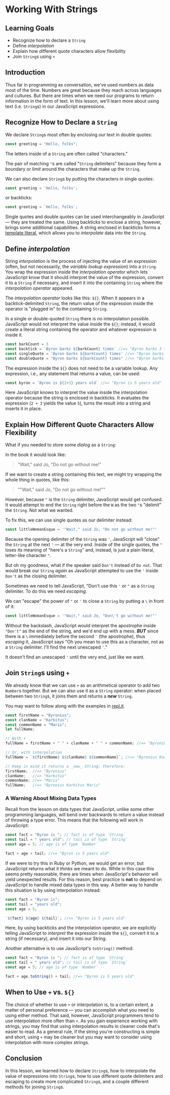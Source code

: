 # Working With Strings

## Learning Goals

* Recognize how to declare a `String`
* Define _interpolation_
* Explain how different quote characters allow flexibility
* Join `String`s using `+`

## Introduction

Thus far in programming as conversation, we've used numbers as data most of the
time. Numbers are great because they reach across languages and cultures. But
there are times when we need our programs to return information in the form of
text. In this lesson, we'll learn more about using text (i.e. `String`s) in our
JavaScript expressions.

## Recognize How to Declare a `String`

We declare `String`s most often by enclosing our text in double quotes:

```js
const greeting = "Hello, folks";
```

The letters inside of a `String` are often called "characters."

The pair of matching `"`s are called "`String` delimiters" because they form a
boundary or _limit_ around the characters that make up the `String`.

We can also declare `String`s by putting the characters in single quotes:

```js
const greeting = 'Hello, folks';
```

or backticks:

```js
const greeting = `Hello, folks`;
```

Single quotes and double quotes can be used interchangeably in JavaScript — they are treated the same. Using backticks to enclose a string, however, brings some additional capabilities. A string enclosed in backticks forms a [template literal](https://developer.mozilla.org/en-US/docs/Web/JavaScript/Reference/Template_literals), which allows you to _interpolate_ data into the `String`.

## Define _interpolation_

String _interpolation_ is the process of injecting the value of an expression (often, but not necessarily, the _variable lookup expression_) into a `String`. You wrap the expression inside the _interpolation operator_ which lets JavaScript know that it should interpret the value of the expression, convert it to a `String` if necessary, and insert it into the containing `String` where the _interpolation operator_ appeared.

The _interpolation operator_ looks like this: `${}`. When it appears in a backtick-delimited `String`, the return value of the expression inside the operator is "plugged in" to the containing `String`.

In a single or double-quoted `String` there is no interpolation possible. JavaScript would not interpret the value inside the `${}`; instead, it would create a literal string containing the operator and whatever expression is inside it.

```js
const barkCount = 3
const backtick = `Byron barks ${barkCount} times` //=> "Byron barks 3 times"
const singleQuote = 'Byron barks ${barkCount} times' //=> "Byron barks ${barkCount} times"
const doubleQuote = "Byron barks ${barkCount} times" //=> "Byron barks ${barkCount} times"
```

The expression inside the `${}` does not need to be a variable lookup. Any expression, i.e., any statement that returns a value, can be used:

```js
const byron = `Byron is ${2+3} years old` //=> "Byron is 5 years old"
```

Here JavaScript knows to interpret the value inside the interpolation operator because the string is enclosed in backticks. It evaluates the expression (`2 + 3` yields the value `5`), turns the result into a string and inserts it in place.

## Explain How Different Quote Characters Allow Flexibility

What if you needed to store some _dialog_ as a `String`:

In the book it would look like:

> "Wait," said Jo, "Do not go without me!"

If we want to create a string containing this text, we might try wrapping the whole thing in quotes, like this:

> ""Wait," said Jo, "Do not go without me!""

However, because `"` is the `String` delimiter, JavaScript would get confused. It would attempt to end the `String` right before the `W` as the two `"`s "delimit" the `String`.  Not what we wanted.

To fix this, we can use single quotes as our delimiter instead:

```js
const littleWomanEsque = '"Wait," said Jo, "Do not go without me!"'
```

Because the opening delimiter of the `String` was `'`, JavaScript will "close" the
`String` at the next `'` — at the very end. Inside of the single quotes, the
`"` loses its meaning of "here's a `String`" and, instead, is just a plain
literal,  letter-like character `"`.

But oh my goodness, what if the speaker said `Don't` instead of `Do not`.  That would break our `String` _again_ as JavaScript attempted to use the `'` inside `Don't` as the closing delimiter.

Sometimes we need to tell JavaScript, "Don't use this `'` or `"` as a `String` delimiter. To do this we need _escaping_.

We can "escape" the power of `"` or `'` to close a `String` by putting a `\` in front of it:

```js
const littleWomanEsque = '"Wait," said Jo, "Don\'t go without me!"'
```

Without the backslash, JavaScript would interpret the apostrophe inside `"Don't"` as the end of the string, and we'd end up with a mess. ***BUT*** since there is a `\` immediately before the second `'` (the apostrophe), thus _escaping_ it, JavaScript says "Oh you mean to use this as a character, not as a `String` delimiter. I'll find the next unescaped `'`."

It doesn't find an unescaped `'` until the very end, just like we want.

## Join `String`s using `+`

We already know that we can use `+` as an arithmetical operator to add two `Number`s together. But we can also use it as a `String` operator: when placed between two `String`s, it joins them and returns a ***new*** `String`.

You may want to follow along with the examples in [repl.it](https://repl.it/languages/javascript).

```js
const firstName = "Byronius";
const clanName = "Karbitus";
const commonName = "Maris";
let fullName;

// With +
fullName = firstName + " " + clanName + " " + commonName; //=> "Byronius Karbitus Maris"

// Or, with interpolation
fullName = `${firstName} ${clanName} ${commonName}`; //=> "Byronius Karbitus Maris"

// Keep in mind it returns a _new_ String; therefore:
firstName;  //=> "Byronius"
clanName;   //=> "Karbitus"
commonName; //=> "Maris"
fullName;   //=> "Byronius Karbitus Maris"
```

### A Warning About Mixing Data Types

Recall from the lesson on data types that JavaScript, unlike some other programming languages, will bend over backwards to return a value instead of throwing a type error. This means that the following will work in JavaScript:

```js
const fact = "Byron is "; // fact is of type `String`
const tail = " years old"; // tail is of type `String`
const age = 5; // age is of type `Number`

fact + age + tail; //=> "Byron is 5 years old"
```

If we were to try this in Ruby or Python, we would get an error, but JavaScript returns what it *thinks* we meant to do. While in this case this seems pretty reasonable, there are times when JavaScript's behavior will yield unexpected results. For this reason, best practice is **not** to depend on JavaScript to handle mixed data types in this way. A better way to handle this situation is by using interpolation instead:

```js
const fact = "Byron is"; 
const tail = "years old"; 
const age = 5; 

`${fact} ${age} ${tail}`; //=> "Byron is 5 years old"
```

Here, by using backticks and the interpolation operator, we are explicitly telling JavaScript to _interpret_ the expression inside the `${}`, convert it to a string (if necessary), and insert it into our String.

Another alternative is to use JavaScript's `toString()` method:

```js
const fact = "Byron is "; // fact is of type `String`
const tail = " years old"; // tail is of type `String`
const age = 5; // age is of type `Number`

fact + age.toString() + tail; //=> "Byron is 5 years old"
```

## When to Use `+` vs. `${}`

The choice of whether to use `+` or interpolation is, to a certain extent, a matter of personal preference — you can accomplish what you need to using either method. That said, however, JavaScript programmers tend to use interpolation more often than `+`. As you gain experience working with strings, you may find that using interpolation results in cleaner code that's easier to read. As a general rule, if the string you're constructing is simple and short, using `+` may be cleaner but you may want to consider using interpolation with more complex strings.

## Conclusion

In this lesson, we learned how to declare `String`s, how to interpolate the value of expressions into `String`s, how to use different quote delimiters and escaping to create more complicated `String`s, and a couple different methods for joining `String`s.
